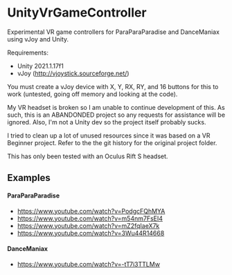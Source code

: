 # UnityVrGameController
Experimental VR game controllers for ParaParaParadise and DanceManiax using vJoy and Unity.

Requirements:
- Unity 2021.1.17f1
- vJoy (http://vjoystick.sourceforge.net/)

You must create a vJoy device with X, Y, RX, RY, and 16 buttons for this to work (untested, going off memory and looking at the code).

My VR headset is broken so I am unable to continue development of this. As such, this is an ABANDONDED project so any requests for assistance will be ignored.
Also, I'm not a Unity dev so the project itself probably sucks.

I tried to clean up a lot of unused resources since it was based on a VR Beginner project. Refer to the the git history for the original project folder.

This has only been tested with an Oculus Rift S headset.


## Examples

#### ParaParaParadise
- https://www.youtube.com/watch?v=PodgcFQhMYA
- https://www.youtube.com/watch?v=m54nm7FsEI4
- https://www.youtube.com/watch?v=mZ2fqIaeX7k
- https://www.youtube.com/watch?v=3Wu44R14668

#### DanceManiax
- https://www.youtube.com/watch?v=-tT7i3TTLMw
